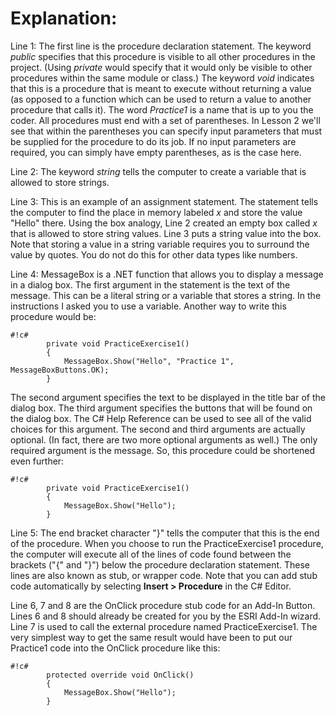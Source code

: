 # Explanation: #

Line 1: The first line is the procedure declaration statement. The keyword *public* specifies that this procedure is visible to all other procedures in the project. (Using *private* would specify that it would only be visible to other procedures within the same module or class.) The keyword *void* indicates that this is a procedure that is meant to execute without returning a value (as opposed to a function which can be used to return a value to another procedure that calls it). The word *Practice1* is a name that is up to you the coder. All procedures must end with a set of parentheses. In Lesson 2 we'll see that within the parentheses you can specify input parameters that must be supplied for the procedure to do its job. If no input parameters are required, you can simply have empty parentheses, as is the case here.

Line 2:  The keyword *string* tells the computer to create a variable that is allowed to store strings.

Line 3: This is an example of an assignment statement. The statement tells the computer to find the place in memory labeled *x* and store the value "Hello" there. Using the box analogy, Line 2 created an empty box called *x* that is allowed to store string values. Line 3 puts a string value into the box. Note that storing a value in a string variable requires you to surround the value by quotes. You do not do this for other data types like numbers.

Line 4: MessageBox is a .NET function that allows you to display a message in a dialog box. The first argument in the statement is the text of the message. This can be a literal string or a variable that stores a string. In the instructions I asked you to use a variable. Another way to write this procedure would be:

```
#!c#
        private void PracticeExercise1() 
        {
            MessageBox.Show("Hello", "Practice 1", MessageBoxButtons.OK);
        }
```

The second argument specifies the text to be displayed in the title bar of the dialog box.  The third argument specifies the buttons that will be found on the dialog box. The C# Help Reference can be used to see all of the valid choices for this argument. The second and third arguments are actually optional. (In fact, there are two more optional arguments as well.) The only required argument is the message. So, this procedure could be shortened even further:

```
#!c#
        private void PracticeExercise1() 
        {
            MessageBox.Show("Hello");
        }
```

Line 5: The end bracket character "}" tells the computer that this is the end of the procedure. When you choose to run the PracticeExercise1 procedure, the computer will execute all of the lines of code found between the brackets ("{" and "}") below the procedure declaration statement.  These lines are also known as stub, or wrapper code. Note that you can add stub code automatically by selecting **Insert > Procedure** in the C# Editor.

Line 6, 7 and 8 are the OnClick procedure stub code for an Add-In Button.  Lines 6 and 8 should already be created for you by the ESRI Add-In wizard.  Line 7 is used to call the external procedure named PracticeExercise1.  The very simplest way to get the same result would have been to put our Practice1 code into the OnClick procedure like this:

```
#!c#
        protected override void OnClick()
        {
            MessageBox.Show("Hello");
        }
```